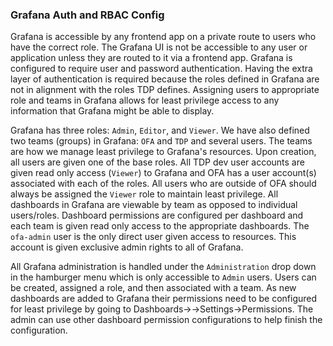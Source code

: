 ### Grafana Auth and RBAC Config
Grafana is accessible by any frontend app on a private route to users who have the correct role. The Grafana UI is not be accessible to any user or application unless they are routed to it via a frontend app. Grafana is configured to require user and password authentication. Having the extra layer of authentication is required because the roles defined in Grafana are not in alignment with the roles TDP defines. Assigning users to appropriate role and teams in Grafana allows for least privilege access to any information that Grafana might be able to display.

Grafana has three roles: `Admin`, `Editor`, and `Viewer`. We have also defined two teams (groups) in Grafana: `OFA` and `TDP` and several users. The teams are how we manage least privilege to Grafana's resources. Upon creation, all users are given one of the base roles. All TDP dev user accounts are given read only access (`Viewer`) to Grafana and OFA has a user account(s) associated with each of the roles. All users who are outside of OFA should always be assigned the `Viewer` role to maintain least privilege. All dashboards in Grafana are viewable by team as opposed to individual users/roles. Dashboard permissions are configured per dashboard and each team is given read only access to the appropriate dashboards. The `ofa-admin` user is the only direct user given access to resources. This account is given exclusive admin rights to all of Grafana.

All Grafana administration is handled under the `Administration` drop down in the hamburger menu which is only accessible to `Admin` users. Users can be created, assigned a role, and then associated with a team. As new dashboards are added to Grafana their permissions need to be configured for least privilege by going to Dashboards-><New Dashboard>->Settings->Permissions. The admin can use other dashboard permission configurations to help finish the configuration.
